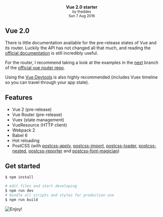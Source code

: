 <p style="text-align:center">
    <center>
        <strong>Vue 2.0 starter</strong><br>
        <small>by theddes<br>Sun 7 Aug 2016</small>
    </center>
</p>

## Vue 2.0

There is little documentation available for the pre-release states of Vue and its router. Luckily the API has not changed all that much, and reading the [official documentation](https://vuejs.org/api/) is still incredibly useful.

For the router, I recommend taking a look at the examples in the [next](https://github.com/vuejs/vue-router/tree/next) branch of the [official vue router repo](https://github.com/vuejs/vue-router).

Using the [Vue Devtools](https://github.com/vuejs/vue-devtools) is also highly recommended (includes Vuex timeline so you can travel through your app state).

## Features

- Vue 2 (pre-release)
- Vue Router (pre-release)
- Vuex (state management)
- VueResource (HTTP client)
- Webpack 2
- Babel 6
- Hot reloading
- PostCSS (with [postcss-apply](https://github.com/pascalduez/postcss-apply), [postcss-import](https://github.com/postcss/postcss-import), [postcss-loader](https://github.com/postcss/postcss-loader), [postcss-nested](https://github.com/postcss/postcss-nested), [postcss-reporter](https://github.com/postcss/postcss-reporter) and [postcss-font-magician](https://github.com/jonathantneal/postcss-font-magician))

## Get started

```bash
$ npm install

# edit files and start developing
$ npm run dev
# bundle all scripts and styles for production use
$ npm run build
```

![](https://i.imgur.com/9XCIaET.jpg "Enjoy!")